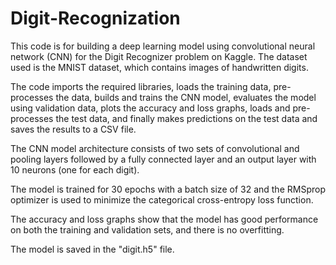 # Digit-Recognization

This code is for building a deep learning model using convolutional neural network (CNN) for the Digit Recognizer problem on Kaggle. The dataset used is the MNIST dataset, which contains images of handwritten digits.

The code imports the required libraries, loads the training data, pre-processes the data, builds and trains the CNN model, evaluates the model using validation data, plots the accuracy and loss graphs, loads and pre-processes the test data, and finally makes predictions on the test data and saves the results to a CSV file.

The CNN model architecture consists of two sets of convolutional and pooling layers followed by a fully connected layer and an output layer with 10 neurons (one for each digit).

The model is trained for 30 epochs with a batch size of 32 and the RMSprop optimizer is used to minimize the categorical cross-entropy loss function.

The accuracy and loss graphs show that the model has good performance on both the training and validation sets, and there is no overfitting.

The model is saved in the "digit.h5" file.
